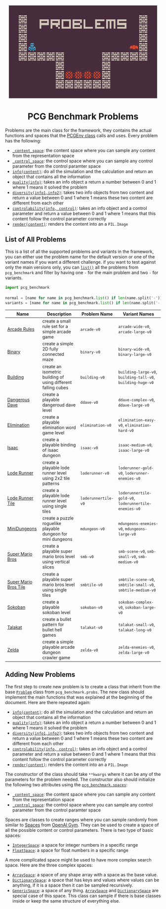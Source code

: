 <p align="center">
  <img height="300px" src="../../images/problems.png"/>
</p>
<h1 align="center">
PCG Benchmark Problems
</h1>

Problems are the main class for the framework, they contains the actual functions and spaces that the [PCGEnv class](https://github.com/amidos2006/pcg_benchmark/blob/main/pcg_benchmark/pcg_env.py) calls and uses. Every problem has the following:
- [`_content_space`](https://github.com/amidos2006/pcg_benchmark/blob/main/pcg_benchmark/probs/problem.py#L16): the content space where you can sample any content from the representation space
- [`_control_space`](https://github.com/amidos2006/pcg_benchmark/blob/main/pcg_benchmark/probs/problem.py#L17): the control space where you can sample any control parameter from the control paramter space
- [`info(content)`](https://github.com/amidos2006/pcg_benchmark/blob/main/pcg_benchmark/probs/problem.py#L32): do all the simulation and the calculation and return an object that contains all the information
- [`quality(info)`](https://github.com/amidos2006/pcg_benchmark/blob/main/pcg_benchmark/probs/problem.py#L49): takes an info object a return a number between 0 and 1 where 1 means it solved the problem
- [`diversity(info1,info2)`](https://github.com/amidos2006/pcg_benchmark/blob/main/pcg_benchmark/probs/problem.py#L66): takes two info objects from two content and return a value between 0 and 1 where 1 means these two content are different from each other
- [`controlability(info, control)`](https://github.com/amidos2006/pcg_benchmark/blob/main/pcg_benchmark/probs/problem.py#L84): takes an info object and a control parameter and return a value between 0 and 1 where 1 means that this content follow the control parameter correctly
- [`render(content)`](https://github.com/amidos2006/pcg_benchmark/blob/main/pcg_benchmark/probs/problem.py#L96): renders the content into an a `PIL.Image`

## List of All Problems
This is a list of all the supported problems and variants in the framework, you can either use the problem name for the default version or one of the variant names if you want a different challenge. if you want to test against only the main versions only, you can [`list()`](https://github.com/amidos2006/pcg_benchmark/blob/main/pcg_benchmark/__init__.py#L28) all the problems from `pcg_benchmark` and filter by having one `-` for the main problem and two `-` for variants.

```python
import pcg_benchmark

normal = [name for name in pcg_benchmark.list() if len(name.split('-')) == 2]
variants = [name for name in pcg_benchmark.list() if len(name.split('-')) > 2]
```

| Name | Description | Problem Name | Variant Names |
| ---- | ----------- | ------------ | ------------- |
| [Arcade Rules](https://github.com/amidos2006/pcg_benchmark/blob/main/pcg_benchmark/probs/arcaderules/README.md) | create a small rule set for a simple arcade game | `arcade-v0` | `arcade-wide-v0`, `arcade-large-v0` |
| [Binary](https://github.com/amidos2006/pcg_benchmark/blob/main/pcg_benchmark/probs/binary/README.md) | create a simple 2D fully connected maze | `binary-v0` | `binary-wide-v0`, `binary-large-v0` |
| [Building](https://github.com/amidos2006/pcg_benchmark/blob/main/pcg_benchmark/probs/building/README.md) | create an isometric building of using different falling cubes | `building-v0` | `building-large-v0`, `building-tall-v0`, `building-huge-v0` |
| [Dangerous Dave](https://github.com/amidos2006/pcg_benchmark/blob/main/pcg_benchmark/probs/ddave/README.md) | create a playable dangeroud dave level | `ddave-v0` | `ddave-complex-v0`, `ddave-large-v0` |
| [Elimination](https://github.com/amidos2006/pcg_benchmark/blob/main/pcg_benchmark/probs/elimination/README.md) | create a playable elimination word game level | `elimination-v0` | `elimination-easy-v0`, `elimination-hard-v0` |
| [Isaac](https://github.com/amidos2006/pcg_benchmark/blob/main/pcg_benchmark/probs/isaac/README.md) | create a playable binding of isaac dungeon | `isaac-v0` | `isaac-medium-v0`, `isaac-large-v0` |
| [Lode Runner](https://github.com/amidos2006/pcg_benchmark/blob/main/pcg_benchmark/probs/loderunner/README.md) | create a playable lode runner level using 2x2 tile patterns | `loderunner-v0` | `loderunner-gold-v0`, `loderunner-enemies-v0` |
| [Lode Runner Tile](https://github.com/amidos2006/pcg_benchmark/blob/main/pcg_benchmark/probs/loderunner/README.md) | create a playable lode runner level using single tiles | `loderunnertile-v0` | `loderunnertile-gold-v0`, `loderunnertile-enemies-v0` |
| [MiniDungeons](https://github.com/amidos2006/pcg_benchmark/blob/main/pcg_benchmark/probs/mdungeons/README.md) | create a puzzle roguelike playable dungeon for mini dungeons | `mdungeon-v0` | `mdungeons-enemies-v0`, `mdungeons-large-v0` |
| [Super Mario Bros](https://github.com/amidos2006/pcg_benchmark/blob/main/pcg_benchmark/probs/smb/README.md) | create a playable super mario bros level using vertical slices | `smb-v0` | `smb-scene-v0`, `smb-small-v0`, `smb-medium-v0` |
| [Super Mario Bros Tile](https://github.com/amidos2006/pcg_benchmark/blob/main/pcg_benchmark/probs/smbtile/README.md) | create a playable super mario bros level using single tiles | `smbtile-v0` | `smbtile-scene-v0`, `smbtile-small-v0`, `smbtile-medium-v0` |
| [Sokoban](https://github.com/amidos2006/pcg_benchmark/blob/main/pcg_benchmark/probs/sokoban/README.md) | create a playable sokoban level | `sokoban-v0` | `sokoban-complex-v0`, `sokoban-large-v0` |
| [Talakat](https://github.com/amidos2006/pcg_benchmark/blob/main/pcg_benchmark/probs/talakat/README.md) | create a bullet pattern for bullet hell games | `talakat-v0` | `talakat-small-v0`, `talakat-long-v0` |
| [Zelda](https://github.com/amidos2006/pcg_benchmark/blob/main/pcg_benchmark/probs/zelda/README.md) | create a simple playable arcade dungeon crawler game | `zelda-v0` | `zelda-enemies-v0`, `zelda-large-v0` |

## Adding New Problems
The first step to create new problem is to create a class that inherit from the base [`Problem`](https://github.com/amidos2006/pcg_benchmark/blob/main/pcg_benchmark/probs/problem.py) class from `pcg_benchmark.probs`. The new class should implement the main functions that was explained at the beginning of the document. Here are there repeated again:
- [`info(content)`](https://github.com/amidos2006/pcg_benchmark/blob/main/pcg_benchmark/probs/problem.py#L32): do all the simulation and the calculation and return an object that contains all the information
- [`quality(info)`](https://github.com/amidos2006/pcg_benchmark/blob/main/pcg_benchmark/probs/problem.py#L49): takes an info object a return a number between 0 and 1 where 1 means it solved the problem
- [`diversity(info1,info2)`](https://github.com/amidos2006/pcg_benchmark/blob/main/pcg_benchmark/probs/problem.py#L66): takes two info objects from two content and return a value between 0 and 1 where 1 means these two content are different from each other
- [`controlability(info, control)`](https://github.com/amidos2006/pcg_benchmark/blob/main/pcg_benchmark/probs/problem.py#L84): takes an info object and a control parameter and return a value between 0 and 1 where 1 means that this content follow the control parameter correctly
- [`render(content)`](https://github.com/amidos2006/pcg_benchmark/blob/main/pcg_benchmark/probs/problem.py#L96): renders the content into an a `PIL.Image`

The constructor of the class should take `**kwargs` where it can be any of the parameters for the problem needed. The constructor also should initialize the following two attributes using the [`pcg_benchmark.spaces`](https://github.com/amidos2006/pcg_benchmark/tree/main/pcg_benchmark/spaces):
- [`_content_space`](https://github.com/amidos2006/pcg_benchmark/blob/main/pcg_benchmark/probs/problem.py#L16): the content space where you can sample any content from the representation space
- [`_control_space`](https://github.com/amidos2006/pcg_benchmark/blob/main/pcg_benchmark/probs/problem.py#L17): the control space where you can sample any control parameter from the control paramter space

Spaces are classes to create ranges where you can sample randomly from similar to [Spaces](https://www.gymlibrary.dev/api/spaces/) from [OpenAI Gym](https://github.com/openai/gym). They can be used to create a space of all the possible content or control parameters. There is two type of basic spaces:
- [`IntegerSpace`](https://github.com/amidos2006/pcg_benchmark/blob/main/pcg_benchmark/spaces/integer.py): a space for integer numbers in a specific range
- [`FloatSpace`](https://github.com/amidos2006/pcg_benchmark/blob/main/pcg_benchmark/spaces/float.py): a space for float numbers in a specific range

A more complicated space might be used to have more complex search space. Here are the three complex spaces: 
- [`ArraySpace`](https://github.com/amidos2006/pcg_benchmark/blob/main/pcg_benchmark/spaces/array.py): a space of any shape array with a space as the base value.
- [`DictionarySpace`](https://github.com/amidos2006/pcg_benchmark/blob/main/pcg_benchmark/spaces/dictionary.py): a space that has keys and values where values can be anything, if it is a space then it can be sampled recursively.
- [`GenericSpace`](https://github.com/amidos2006/pcg_benchmark/blob/main/pcg_benchmark/spaces/generic.py): a space of any thing. [`ArraySpace`](https://github.com/amidos2006/pcg_benchmark/blob/main/pcg_benchmark/spaces/array.py) and [`DictionarySpace`](https://github.com/amidos2006/pcg_benchmark/blob/main/pcg_benchmark/spaces/dictionary.py) are special case of this space. This class can sample if there is base classes inside or keep the same structure of everything else.